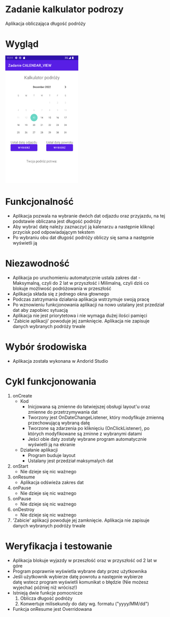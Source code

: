 # Zadanie kalkulator podrozy
Aplikacja obliczająca długość podróży

# Wygląd
<img src="https://github.com/sztoslol/Zadanie_kalkulator_podrozy/blob/main/img/Zrzut%20ekranu%202022-12-13%20o%2011.11.54.png" data-canonical-src="https://gyazo.com/eb5c5741b6a9a16c692170a41a49c858.png" width="230" height="400" /><br>

# Funkcjonalność
- Aplikacja pozwala na wybranie dwóch dat odjazdu oraz przyjazdu, na tej podstawie obliczana jest długość podróży
- Aby wybrać datę należy zaznaczyć ją kalenarzu a następnie kliknąć przycisk pod odpowiadającym tekstem
- Po wybraniu obu dat długość podróży obliczy się sama a następnie wyświetli ją

# Niezawodność
- Aplikacja po uruchomieniu automatycznie ustala zakres dat - Maksymalną, czyli do 2 lat w przyszłość i Milimalną, czyli dziś co blokuje możliwość podróżowania w przeszłość 
- Aplikacja składa się z jednego okna głownego
- Podczas zatrzymania działania aplikacja wstrzymuje swoją pracę
- Po wznowieniu funkcjonowania aplikacji na nowo ustalany jest przedział dat aby zapobiec sytuacją
- Aplikacja nie jest priorytetowa i nie wymaga dużej ilości pamięci
- 'Zabicie aplikacji' powoduje jej zamknięcie. Aplikacja nie zapisuje danych wybranych podróży trwale 

# Wybór środowiska
- Aplikacja została wykonana w Andorid Studio

# Cykl funkcjonowania
1. onCreate
   - Kod
     * Inicjowana są zmienne do łatwiejszej obsługi layout'u oraz zmienne do przetrzymywania dat
     * Tworzony jest OnDateChangeListener, który modyfikuje zmienną przechowującą wybraną datę
     * Tworzone są zdarzenia po kliknięciu (OnClickListener), po których modyfikowane są zminne z wybranymi datami
     * Jeści obie daty zostały wybrane program automatycznie wyświetli ją na ekranie
   - Działanie aplikacji
     * Program buduje layout
     * Ustalany jest przedział maksymalych dat
2. onStart
   - Nie dzieje się nic ważnego
3. onResume
   - Aplikacja odświeża zakres dat
4. onPause
   - Nie dzieje się nic ważnego
5. onPause
   - Nie dzieje się nic ważnego
6. onDestroy
   - Nie dzieje się nic ważnego
7. 'Zabicie' aplikacji powoduje jej zamknięcie. Aplikacja nie zapisuje danych wybranych podróży trwale 

# Weryfikacja i testowanie
- Aplikacja blokuje wyjazdy w przeszłość oraz w przyszłość od 2 lat w góre
- Program poprawnie wyświetla wybrane daty przez użytkownika
- Jeśli użytkownik wybierze datę powrotu a następnie wybierze datę wstecz program wyświetli komunikat o błędzie (Nie możesz wyjechać później niż wrócisz!)
- Istnieją dwie funkcje pomocnicze 
  1. Oblicza długość podróży 
  2. Konwertuje milisekundy do daty wg. formatu ("yyyy/MM/dd")
- Funkcja onResume jest Overridowana
